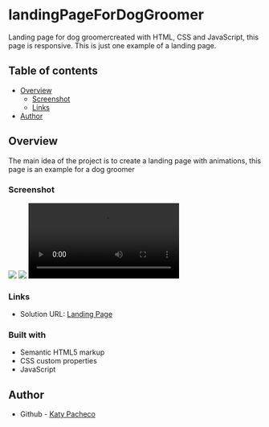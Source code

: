 # landingPageForDogGroomer
Landing page for dog groomercreated with HTML, CSS and JavaScript, this page is responsive. This is just one example of a landing page.
## Table of contents
- [Overview](#overview)
  - [Screenshot](#screenshot)
  - [Links](#links)
- [Author](#author)


## Overview
The main idea of the project is to create a landing page with animations, this page is an example for a dog groomer
### Screenshot

![](ss-project/landing-page.jpg)
![](ss-project/menu.jpg)
![](ss-project/animation.mp4)


### Links

- Solution URL: [Landing Page]([https://your-solution-url.com](https://github.com/PachecoKaty/landingPageForDogGroomer))


### Built with

- Semantic HTML5 markup
- CSS custom properties
- JavaScript

## Author

- Github - [Katy Pacheco](https://github.com/PachecoKaty)

